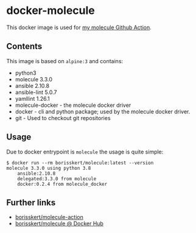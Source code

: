 # docker-molecule

This docker image is used for [my molecule Github Action](https://github.com/borisskert/molecule-action).

## Contents

This image is based on `alpine:3` and contains:

* python3
* molecule 3.3.0
* ansible 2.10.8
* ansible-lint 5.0.7
* yamllint 1.26.1
* molecule-docker - the molecule docker driver
* docker - cli and python package; used by the molecule docker driver.
* git - Used to checkout git repositories

## Usage

Due to docker entrypoint is `molecule` the usage is quite simple:

```shell script
$ docker run --rm borisskert/molecule:latest --version
molecule 3.3.0 using python 3.8 
    ansible:2.10.8
    delegated:3.3.0 from molecule
    docker:0.2.4 from molecule_docker
```

## Further links

* [borisskert/molecule-action](https://github.com/borisskert/molecule-action)
* [borisskert/molecule @ Docker Hub](https://hub.docker.com/repository/docker/borisskert/molecule)
